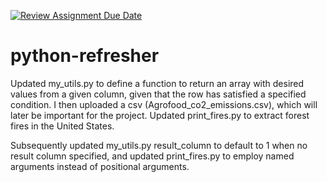 [![Review Assignment Due Date](https://classroom.github.com/assets/deadline-readme-button-24ddc0f5d75046c5622901739e7c5dd533143b0c8e959d652212380cedb1ea36.svg)](https://classroom.github.com/a/oQi7O4AA)
# python-refresher

Updated my_utils.py to define a function to return an array with desired values from a given column, given that the row has satisfied a specified condition. I then uploaded a csv (Agrofood_co2_emissions.csv), which will later be important for the project.
Updated print_fires.py to extract forest fires in the United States.

Subsequently updated my_utils.py result_column to default to 1 when no result column specified, and updated print_fires.py to employ named arguments instead of positional arguments.
